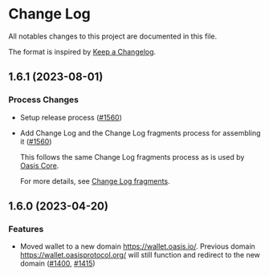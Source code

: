 # Change Log

All notables changes to this project are documented in this file.

The format is inspired by [Keep a Changelog].

[Keep a Changelog]: https://keepachangelog.com/en/1.0.0/

<!-- markdownlint-disable no-duplicate-heading -->

<!-- NOTE: towncrier will not alter content above the TOWNCRIER line below. -->

<!-- TOWNCRIER -->

## 1.6.1 (2023-08-01)

### Process Changes

- Setup release process
  ([#1560](https://github.com/oasisprotocol/explorer/issues/1560))

- Add Change Log and the Change Log fragments process for assembling it
  ([#1560](https://github.com/oasisprotocol/explorer/issues/1560))

  This follows the same Change Log fragments process as is used by [Oasis Core].

  For more details, see [Change Log fragments].

  [Oasis Core]: https://github.com/oasisprotocol/oasis-core
  [Change Log fragments]: .changelog/README.md

## 1.6.0 (2023-04-20)

### Features

- Moved wallet to a new domain <https://wallet.oasis.io/>.
  Previous domain <https://wallet.oasisprotocol.org/>
  will still function and redirect to the new domain
  ([#1400](https://github.com/oasisprotocol/oasis-wallet-web/pull/1400),
  [#1415](https://github.com/oasisprotocol/oasis-wallet-web/pull/1415))
